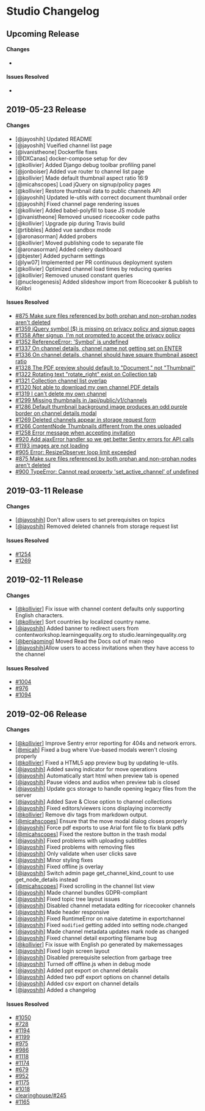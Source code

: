 # Studio Changelog

## Upcoming Release
#### Changes
*

#### Issues Resolved
*


## 2019-05-23 Release
#### Changes
* [@jayoshih] Updated README
* [@jayoshih] Vueified channel list page
* [@ivanistheone] Dockerfile fixes
* [@DXCanas] docker-compose setup for dev
* [@kollivier] Added Django debug toolbar profiling panel
* [@jonboiser] Added vue router to channel list page
* [@kollivier] Made default thumbnail aspect ratio 16:9
* [@micahscopes] Load jQuery on signup/policy pages
* [@kollivier] Restore thumbnail data to public channels API
* [@jayoshih] Updated le-utils with correct document thumbnail order
* [@jayoshih] Fixed channel page rendering issues
* [@kollivier] Added babel-polyfill to base JS module
* [@ivanistheone] Removed unused ricecooker code paths
* [@kollivier] Upgrade pip during Travis build
* [@rtibbles] Added vue sandbox mode
* [@aronasorman] Added probers
* [@kollivier] Moved publishing code to separate file
* [@aronasorman] Added celery dashboard
* [@bjester] Added pycharm settings
* [@lyw07] Implemented per PR continuous deployment system
* [@kollivier] Optimized channel load times by reducing queries
* [@kollivier] Removed unused constant queries
* [@nucleogenesis] Added slideshow import from Ricecooker & publish to Kolibri


#### Issues Resolved
* [#875 Make sure files referenced by both orphan and non-orphan nodes aren't deleted](https://github.com/learningequality/studio/issues/875)
* [#1359 jQuery symbol ($) is missing on privacy policy and signup pages](https://github.com/learningequality/studio/issues/1359)
* [#1358 After signup, I'm not prompted to accept the privacy policy](https://github.com/learningequality/studio/issues/1358)
* [#1352 ReferenceError: 'Symbol' is undefined](https://github.com/learningequality/studio/issues/1352)
* [#1337 On channel details, channel name not getting set on ENTER](https://github.com/learningequality/studio/issues/1337)
* [#1336 On channel details, channel should have square thumbnail aspect ratio](https://github.com/learningequality/studio/issues/1336)
* [#1328 The PDF preview should default to "Document," not "Thumbnail"](https://github.com/learningequality/studio/issues/1328)
* [#1322 Rotating text "rotate_right" exist on Collection tab](https://github.com/learningequality/studio/issues/1322)
* [#1321 Collection channel list overlap](https://github.com/learningequality/studio/issues/1321)
* [#1320 Not able to download my own channel PDF details](https://github.com/learningequality/studio/issues/1320)
* [#1319 I can't delete my own channel](https://github.com/learningequality/studio/issues/1319)
* [#1299 Missing thumbnails in /api/public/v1/channels](https://github.com/learningequality/studio/issues/1299)
* [#1286 Default thumbnail background image produces an odd purple border on channel details modal](https://github.com/learningequality/studio/issues/1286)
* [#1269 Deleted channels appear in storage request form](https://github.com/learningequality/studio/issues/1269)
* [#1266 ContentNode Thumbnails different from the ones uploaded](https://github.com/learningequality/studio/issues/1266)
* [#1258 Error message when accepting invitation](https://github.com/learningequality/studio/issues/1258)
* [#920 Add ajaxError handler so we get better Sentry errors for API calls](https://github.com/learningequality/studio/issues/920)
* [#1193 images are not loading](https://github.com/learningequality/studio/issues/1193)
* [#905 Error: ResizeObserver loop limit exceeded](https://github.com/learningequality/studio/issues/905)
* [#875 Make sure files referenced by both orphan and non-orphan nodes aren't deleted](https://github.com/learningequality/studio/issues/875)
* [#900 TypeError: Cannot read property 'set_active_channel' of undefined](https://github.com/learningequality/studio/issues/900)


## 2019-03-11 Release
#### Changes
* [[@jayoshih](https://github.com/jayoshih)] Don't allow users to set prerequisites on topics
* [[@jayoshih](https://github.com/jayoshih)] Removed deleted channels from storage request list

#### Issues Resolved
* [#1254](https://github.com/learningequality/studio/issues/1254)
* [#1269](https://github.com/learningequality/studio/issues/1269)


## 2019-02-11 Release
#### Changes
* [[@kollivier](https://github.com/kollivier)] Fix issue with channel content defaults only supporting English characters.
* [[@kollivier](https://github.com/kollivier)] Sort countries by localized country name.
* [[@jayoshih](https://github.com/jayoshih)] Added banner to redirect users from contentworkshop.learningequality.org to studio.learningequality.org
* [[@benjaoming](https://github.com/benjaoming)] Moved Read the Docs out of main repo
* [[@jayoshih](https://github.com/jayoshih)]Allow users to access invitations when they have access to the channel



#### Issues Resolved
* [#1004](https://github.com/learningequality/studio/issues/1004)
* [#976](https://github.com/learningequality/studio/issues/976)
* [#1094](https://github.com/learningequality/studio/issues/1094)


## 2019-02-06 Release
#### Changes
* [[@kollivier](https://github.com/kollivier)] Improve Sentry error reporting for 404s and network errors.
* [[@micah](https://github.com/micahscopes)] Fixed a bug where Vue-based modals weren't closing properly
* [[@kollivier](https://github.com/kollivier)] Fixed a HTML5 app preview bug by updating le-utils.
* [[@jayoshih](https://github.com/jayoshih)] Added saving indicator for move operations
* [[@jayoshih](https://github.com/jayoshih)] Automatically start html when preview tab is opened
* [[@jayoshih](https://github.com/jayoshih)] Pause videos and audios when preview tab is closed
* [[@jayoshih](https://github.com/jayoshih)] Update gcs storage to handle opening legacy files from the server
* [[@jayoshih](https://github.com/jayoshih)] Added Save & Close option to channel collections
* [[@jayoshih](https://github.com/jayoshih)] Fixed editors/viewers icons displaying incorrectly
* [[@kollivier](https://github.com/kollivier)] Remove div tags from markdown output.
* [[@micahscopes](https://github.com/micahscopes)] Ensure that the move modal dialog closes properly
* [[@jayoshih](https://github.com/jayoshih)] Force pdf exports to use Arial font file to fix blank pdfs
* [[@micahscopes](https://github.com/micahscopes)] Fixed the restore button in the trash modal
* [[@jayoshih](https://github.com/jayoshih)] Fixed problems with uploading subtitles
* [[@jayoshih](https://github.com/jayoshih)] Fixed problems with removing files
* [[@jayoshih](https://github.com/jayoshih)] Only validate when user clicks save
* [[@jayoshih](https://github.com/jayoshih)] Minor styling fixes
* [[@jayoshih](https://github.com/jayoshih)] Fixed offline js overlay
* [[@jayoshih](https://github.com/jayoshih)] Switch admin page get_channel_kind_count to use get_node_details instead
* [[@micahscopes](https://github.com/micahscopes)] Fixed scrolling in the channel list view
* [[@jayoshih](https://github.com/jayoshih)] Made channel bundles GDPR-compliant
* [[@jayoshih](https://github.com/jayoshih)] Fixed topic tree layout issues
* [[@jayoshih](https://github.com/jayoshih)] Disabled channel metadata editing for ricecooker channels
* [[@jayoshih](https://github.com/jayoshih)] Made header responsive
* [[@jayoshih](https://github.com/jayoshih)] Fixed RuntimeError on naive datetime in exportchannel
* [[@jayoshih](https://github.com/jayoshih)] Fixed `modified` getting added into setting node.changed
* [[@jayoshih](https://github.com/jayoshih)] Made channel metadata updates mark node as changed
* [[@jayoshih](https://github.com/jayoshih)] Fixed channel detail exporting filename bug
* [[@kollivier](https://github.com/kollivier)] Fix issue with English po generated by makemessages
* [[@jayoshih](https://github.com/jayoshih)] Fixed login screen layout
* [[@jayoshih](https://github.com/jayoshih)] Disabled prerequisite selection from garbage tree
* [[@jayoshih](https://github.com/jayoshih)] Turned off offline.js when in debug mode
* [[@jayoshih](https://github.com/jayoshih)] Added ppt export on channel details
* [[@jayoshih](https://github.com/jayoshih)] Added two pdf export options on channel details
* [[@jayoshih](https://github.com/jayoshih)] Added csv export on channel details
* [[@jayoshih](https://github.com/jayoshih)] Added a changelog


#### Issues Resolved
* [#1050](https://github.com/learningequality/studio/issues/1050)
* [#728](https://github.com/learningequality/studio/issues/728)
* [#1194](https://github.com/learningequality/studio/issues/1194)
* [#1199](https://github.com/learningequality/studio/issues/1199)
* [#975](https://github.com/learningequality/studio/issues/975)
* [#986](https://github.com/learningequality/studio/issues/986)
* [#1118](https://github.com/learningequality/studio/issues/1118)
* [#1174](https://github.com/learningequality/studio/issues/1174)
* [#679](https://github.com/learningequality/studio/issues/679)
* [#952](https://github.com/learningequality/studio/issues/952)
* [#1175](https://github.com/learningequality/studio/issues/1175)
* [#1018](https://github.com/learningequality/studio/issues/1018)
* [clearinghouse/#245](https://github.com/learningequality/clearinghouse/issues/245)
* [#1165](https://github.com/learningequality/studio/issues/1165)
